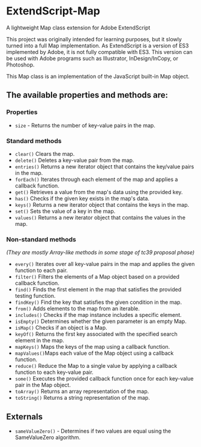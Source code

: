 # ExtendScript-Map
A lightweight Map class extension for Adobe ExtendScript

This project was originally intended for learning purposes, but it slowly turned into a full Map implementation.
As ExtendScript is a version of ES3 implemented by Adobe, it is not fully compatible with ES3.
This version can be used with Adobe programs such as Illustrator, InDesign/InCopy, or Photoshop.

This Map class is an implementation of the JavaScript built-in Map object.

## The available properties and methods are:

### Properties

* `size` -     Returns the number of key-value pairs in the map.

### Standard methods

* `clear()`    Clears the map.
* `delete()`   Deletes a key-value pair from the map.
* `entries()`  Returns a new iterator object that contains the key/value pairs in the map.
* `forEach()`  Iterates through each element of the map and applies a callback function.
* `get()`      Retrieves a value from the map's data using the provided key.
* `has()`      Checks if the given key exists in the map's data.
* `keys()`     Returns a new iterator object that contains the keys in the map.
* `set()`      Sets the value of a key in the map.
* `values()`   Returns a new iterator object that contains the values in the map.

### Non-standard methods
*(They are mostly Array-like methods in some stage of tc39 proposal phase)*

* `every()`    Iterates over all key-value pairs in the map and applies the given function to each pair.
* `filter()`   Filters the elements of a Map object based on a provided callback function.
* `find()`     Finds the first element in the map that satisfies the provided testing function.
* `findKey()`  Find the key that satisfies the given condition in the map.
* `from()`     Adds elements to the map from an iterable.
* `includes()` Checks if the map instance includes a specific element.
* `isEmpty()`  Determines whether the given parameter is an empty Map.
* `isMap()`    Checks if an object is a Map.
* `keyOf()`    Returns the first key associated with the specified search element in the map.
* `mapKeys()`  Maps the keys of the map using a callback function.
* `mapValues()`Maps each value of the Map object using a callback function.
* `reduce()`   Reduce the Map to a single value by applying a callback function to each key-value pair.
* `some()`     Executes the provided callback function once for each key-value pair in the Map object.
* `toArray()`  Returns an array representation of the map.
* `toString()` Returns a string representation of the map.
 
## Externals   

* `sameValueZero()` - Determines if two values are equal using the SameValueZero algorithm.

